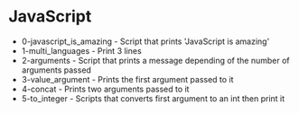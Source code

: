 # JavaScript
- 0-javascript_is_amazing - Script that prints 'JavaScript is amazing'
- 1-multi_languages - Print 3 lines
- 2-arguments - Script that prints a message depending of the number of arguments passed
- 3-value_argument - Prints the first argument passed to it
- 4-concat - Prints two arguments passed to it
- 5-to_integer - Scripts that converts first argument to an int then print it
